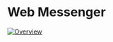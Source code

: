 # Web Messenger


[![Overview](https://img.youtube.com/vi/4cagPevfH8w/0.jpg)](https://www.youtu.be/4cagPevfH8w)
